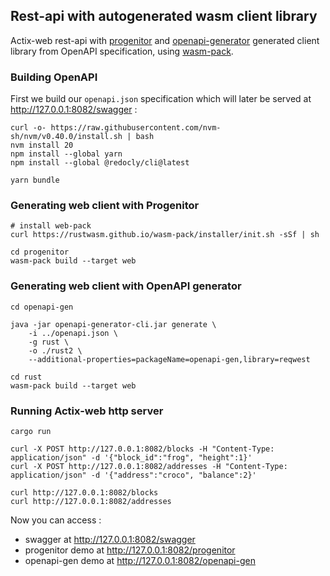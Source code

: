 ## Rest-api with autogenerated wasm client library

Actix-web rest-api with [progenitor](https://github.com/oxidecomputer/progenitor) and [openapi-generator](https://github.com/OpenAPITools/openapi-generator) generated client library from OpenAPI specification, using [wasm-pack](https://github.com/rustwasm/wasm-pack).

### Building OpenAPI

First we build our `openapi.json` specification which will later be served at http://127.0.0.1:8082/swagger :

```
curl -o- https://raw.githubusercontent.com/nvm-sh/nvm/v0.40.0/install.sh | bash
nvm install 20
npm install --global yarn
npm install --global @redocly/cli@latest

yarn bundle
```

### Generating web client with Progenitor

```
# install web-pack
curl https://rustwasm.github.io/wasm-pack/installer/init.sh -sSf | sh

cd progenitor
wasm-pack build --target web
```

### Generating web client with OpenAPI generator

```
cd openapi-gen

java -jar openapi-generator-cli.jar generate \
    -i ../openapi.json \
    -g rust \
    -o ./rust2 \
    --additional-properties=packageName=openapi-gen,library=reqwest

cd rust
wasm-pack build --target web
```

### Running Actix-web http server

```
cargo run
```

```
curl -X POST http://127.0.0.1:8082/blocks -H "Content-Type: application/json" -d '{"block_id":"frog", "height":1}'
curl -X POST http://127.0.0.1:8082/addresses -H "Content-Type: application/json" -d '{"address":"croco", "balance":2}'
```

```
curl http://127.0.0.1:8082/blocks
curl http://127.0.0.1:8082/addresses
```

Now you can access : 
  - swagger at http://127.0.0.1:8082/swagger 
  - progenitor demo at http://127.0.0.1:8082/progenitor
  - openapi-gen demo at http://127.0.0.1:8082/openapi-gen
